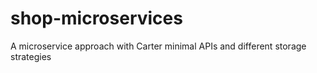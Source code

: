# shop-microservices
A microservice approach with Carter minimal APIs and different storage strategies
